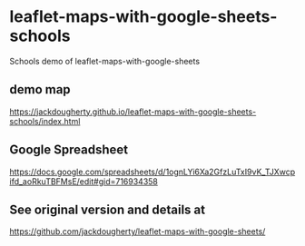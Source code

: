 # leaflet-maps-with-google-sheets-schools
Schools demo of leaflet-maps-with-google-sheets

## demo map
https://jackdougherty.github.io/leaflet-maps-with-google-sheets-schools/index.html

## Google Spreadsheet
https://docs.google.com/spreadsheets/d/1ognLYi6Xa2GfzLuTxI9vK_TJXwcpifd_aoRkuTBFMsE/edit#gid=716934358

## See original version and details at

https://github.com/jackdougherty/leaflet-maps-with-google-sheets/
